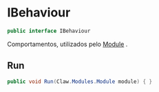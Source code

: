 # IBehaviour
```csharp
public interface IBehaviour
```
Comportamentos, utilizados pelo [Module](/api/Claw/Modules/Module.md#Module) .<br />
## Run
```csharp
public void Run(Claw.Modules.Module module) { }
```
